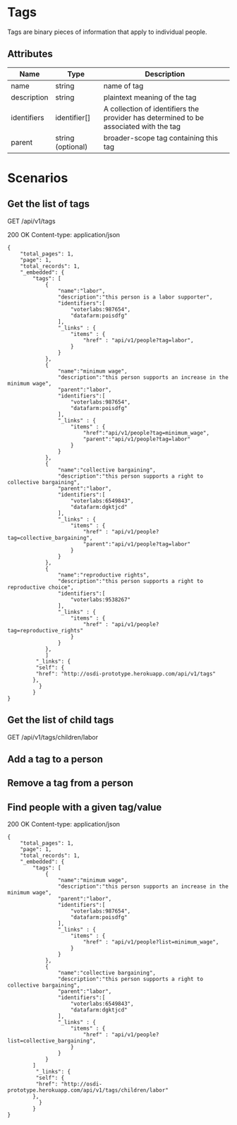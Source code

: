 # Tags
Tags are binary pieces of information that apply to individual people.

## Attributes
|Name	|Type	|Description
|---	|---	|---
|name	|string	|name of tag
|description	|string	|plaintext meaning of the tag
|identifiers	|identifier[]	|A collection of identifiers the provider has determined to be associated with the tag
|parent	|string (optional)	|broader-scope tag containing this tag

# Scenarios
## Get the list of tags
GET /api/v1/tags

200 OK
Content-type: application/json

	{
		"total_pages": 1,
		"page": 1,
		"total_records": 1,
		"_embedded": {
			"tags": [
				{
					"name":"labor",
					"description":"this person is a labor supporter",
					"identifiers":[
						"voterlabs:987654",
						"datafarm:poisdfg"
					],
					"_links" : {
						"items" : {
							"href" : "api/v1/people?tag=labor",
						}
					}
				},
				{
					"name":"minimum wage",
					"description":"this person supports an increase in the minimum wage",
					"parent":"labor",
					"identifiers":[
						"voterlabs:987654",
						"datafarm:poisdfg"
					],
					"_links" : {
						"items" : {
							"href":"api/v1/people?tag=minimum_wage",
							"parent":"api/v1/people?tag=labor"
						}
					}
				},
				{
					"name":"collective bargaining",
					"description":"this person supports a right to collective bargaining",
					"parent":"labor",
					"identifiers":[
						"voterlabs:6549843",
						"datafarm:dgktjcd"
					],
					"_links" : {
						"items" : {
							"href" : "api/v1/people?tag=collective_bargaining",
							"parent":"api/v1/people?tag=labor"
						}
					}
				},
				{
					"name":"reproductive rights",
					"description":"this person supports a right to reproductive choice",
					"identifiers":[
						"voterlabs:9538267"
					],
					"_links" : {
						"items" : {
							"href" : "api/v1/people?tag=reproductive_rights"
						}
					}
				},
				]
			 "_links": {
			 "self": {
			 "href": "http://osdi-prototype.herokuapp.com/api/v1/tags"
			},
		      }
		    }
	}
	
## Get the list of child tags
GET /api/v1/tags/children/labor

## Add a tag to a person

## Remove a tag from a person

## Find people with a given tag/value

200 OK
Content-type: application/json

	{
		"total_pages": 1,
		"page": 1,
		"total_records": 1,
		"_embedded": {
			"tags": [
				{
					"name":"minimum wage",
					"description":"this person supports an increase in the minimum wage",
					"parent":"labor",
					"identifiers":[
						"voterlabs:987654",
						"datafarm:poisdfg"
					],
					"_links" : {
						"items" : {
							"href" : "api/v1/people?list=minimum_wage",
						}
					}
				},
				{
					"name":"collective bargaining",
					"description":"this person supports a right to collective bargaining",
					"parent":"labor",
					"identifiers":[
						"voterlabs:6549843",
						"datafarm:dgktjcd"
					],
					"_links" : {
						"items" : {
							"href" : "api/v1/people?list=collective_bargaining",
						}
					}
				}
			]
			 "_links": {
			 "self": {
			 "href": "http://osdi-prototype.herokuapp.com/api/v1/tags/children/labor"
			},
		      }
		    }
	}

